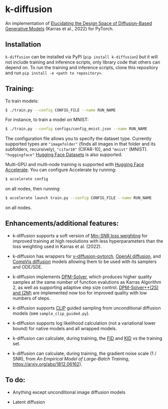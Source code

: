 # k-diffusion

An implementation of [Elucidating the Design Space of Diffusion-Based Generative Models](https://arxiv.org/abs/2206.00364) (Karras et al., 2022) for PyTorch.

## Installation

`k-diffusion` can be installed via PyPI (`pip install k-diffusion`) but it will not include training and inference scripts, only library code that others can depend on. To run the training and inference scripts, clone this repository and run `pip install -e <path to repository>`.

## Training:

To train models:

```sh
$ ./train.py --config CONFIG_FILE --name RUN_NAME
```

For instance, to train a model on MNIST:

```sh
$ ./train.py --config configs/config_mnist.json --name RUN_NAME
```

The configuration file allows you to specify the dataset type. Currently supported types are `"imagefolder"` (finds all images in that folder and its subfolders, recursively), `"cifar10"` (CIFAR-10), and `"mnist"` (MNIST). `"huggingface"` [Hugging Face Datasets](https://huggingface.co/docs/datasets/index) is also supported.

Multi-GPU and multi-node training is supported with [Hugging Face Accelerate](https://huggingface.co/docs/accelerate/index). You can configure Accelerate by running:

```sh
$ accelerate config
```

on all nodes, then running:

```sh
$ accelerate launch train.py --config CONFIG_FILE --name RUN_NAME
```

on all nodes.

## Enhancements/additional features:

- k-diffusion supports a soft version of [Min-SNR loss weighting](https://arxiv.org/abs/2303.09556) for improved training at high resolutions with less hyperparameters than the loss weighting used in Karras et al. (2022).

- k-diffusion has wrappers for [v-diffusion-pytorch](https://github.com/crowsonkb/v-diffusion-pytorch), [OpenAI diffusion](https://github.com/openai/guided-diffusion), and [CompVis diffusion](https://github.com/CompVis/latent-diffusion) models allowing them to be used with its samplers and ODE/SDE.

- k-diffusion implements [DPM-Solver](https://arxiv.org/abs/2206.00927), which produces higher quality samples at the same number of function evalutions as Karras Algorithm 2, as well as supporting adaptive step size control. [DPM-Solver++(2S) and (2M)](https://arxiv.org/abs/2211.01095) are implemented now too for improved quality with low numbers of steps.

- k-diffusion supports [CLIP](https://openai.com/blog/clip/) guided sampling from unconditional diffusion models (see `sample_clip_guided.py`).

- k-diffusion supports log likelihood calculation (not a variational lower bound) for native models and all wrapped models.

- k-diffusion can calculate, during training, the [FID](https://papers.nips.cc/paper/2017/file/8a1d694707eb0fefe65871369074926d-Paper.pdf) and [KID](https://arxiv.org/abs/1801.01401) vs the training set.

- k-diffusion can calculate, during training, the gradient noise scale (1 / SNR), from _An Empirical Model of Large-Batch Training_, https://arxiv.org/abs/1812.06162).

## To do:

- Anything except unconditional image diffusion models

- Latent diffusion
